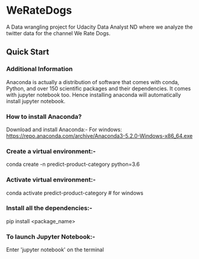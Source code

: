 # WeRateDogs
A Data wrangling project for Udacity Data Analyst ND where we analyze the twitter data for the channel We Rate Dogs.

## Quick Start

### Additional Information
Anaconda is actually a distribution of software that comes with conda, Python, and over 150 scientific packages and their dependencies. It comes with jupyter notebook too. Hence installing anaconda will automatically install jupyter notebook.

### How to install Anaconda?

Download and install Anaconda:-
For windows: https://repo.anaconda.com/archive/Anaconda3-5.2.0-Windows-x86_64.exe

### Create a virtual environment:-
conda create -n predict-product-category python=3.6

### Activate virtual environment:-
conda activate predict-product-category # for windows

### Install all the dependencies:-
pip install <package_name>

### To launch Jupyter Notebook:-
Enter 'jupyter notebook' on the terminal
